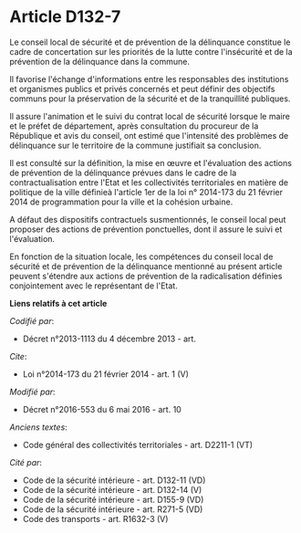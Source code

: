 # Article D132-7

Le conseil local de sécurité et de prévention de la délinquance constitue le cadre de concertation sur les priorités de la
lutte contre l'insécurité et de la prévention de la délinquance dans la commune. 

Il favorise l'échange d'informations entre les responsables des institutions et organismes publics et privés concernés et
peut définir des objectifs communs pour la préservation de la sécurité et de la tranquillité publiques. 

Il assure l'animation et le suivi du contrat local de sécurité lorsque le maire et le préfet de département, après
consultation du procureur de la République et avis du conseil, ont estimé que l'intensité des problèmes de délinquance sur le
territoire de la commune justifiait sa conclusion. 

Il est consulté sur la définition, la mise en œuvre et l'évaluation des actions de prévention de la délinquance prévues dans
le cadre de la contractualisation entre l'Etat et les collectivités territoriales en matière de politique de la ville
définieà l'article 1er de la loi n° 2014-173 du 21 février 2014 de programmation pour la ville et la cohésion urbaine. 

A défaut des dispositifs contractuels susmentionnés, le conseil local peut proposer des actions de prévention ponctuelles,
dont il assure le suivi et l'évaluation. 

En fonction de la situation locale, les compétences du conseil local de sécurité et de prévention de la délinquance mentionné
au présent article peuvent s'étendre aux actions de prévention de la radicalisation définies conjointement avec le
représentant de l'Etat.

**Liens relatifs à cet article**

_Codifié par_:

  - Décret n°2013-1113 du 4 décembre 2013 - art.

_Cite_:

  - Loi n°2014-173 du 21 février 2014 - art. 1 (V)

_Modifié par_:

  - Décret n°2016-553 du 6 mai 2016 - art. 10

_Anciens textes_:

  - Code général des collectivités territoriales - art. D2211-1 (VT)

_Cité par_:

  - Code de la sécurité intérieure - art. D132-11 (VD)
  - Code de la sécurité intérieure - art. D132-14 (V)
  - Code de la sécurité intérieure - art. D155-9 (VD)
  - Code de la sécurité intérieure - art. R271-5 (VD)
  - Code des transports - art. R1632-3 (V)
